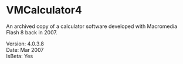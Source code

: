 # VMCalculator4

An archived copy of a calculator software developed with Macromedia Flash 8 back in 2007.

Version: 4.0.3.8  
Date: Mar 2007  
IsBeta: Yes  
